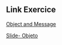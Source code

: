 ## Link Exercice

[Object and Message](https://github.com/tlcdio/OOAula03.4)

[Slide- Objeto](https://docs.google.com/presentation/d/1k5syUGWVoY8yJ2cDLHwhrR0kDBUUG5Ay/edit?pli=1#slide=id.p80)
